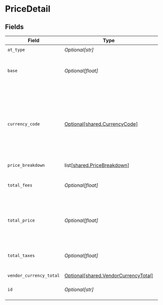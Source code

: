 # PriceDetail


## Fields

| Field                                                                                                                 | Type                                                                                                                  | Required                                                                                                              | Description                                                                                                           | Example                                                                                                               |
| --------------------------------------------------------------------------------------------------------------------- | --------------------------------------------------------------------------------------------------------------------- | --------------------------------------------------------------------------------------------------------------------- | --------------------------------------------------------------------------------------------------------------------- | --------------------------------------------------------------------------------------------------------------------- |
| `at_type`                                                                                                             | *Optional[str]*                                                                                                       | :heavy_check_mark:                                                                                                    | N/A                                                                                                                   | PriceDetail                                                                                                           |
| `base`                                                                                                                | *Optional[float]*                                                                                                     | :heavy_minus_sign:                                                                                                    | The total amount not including taxes and\/or fees                                                                     | 20.2                                                                                                                  |
| `currency_code`                                                                                                       | [Optional[shared.CurrencyCode]](undefined/models/shared/currencycode.md)                                              | :heavy_minus_sign:                                                                                                    | Currency codes are the three-letter alphabetic codes that represent the various currencies used throughout the world. |                                                                                                                       |
| `price_breakdown`                                                                                                     | list[[shared.PriceBreakdown](undefined/models/shared/pricebreakdown.md)]                                              | :heavy_minus_sign:                                                                                                    | N/A                                                                                                                   |                                                                                                                       |
| `total_fees`                                                                                                          | *Optional[float]*                                                                                                     | :heavy_minus_sign:                                                                                                    | The total of the fees included in the total price                                                                     | 201                                                                                                                   |
| `total_price`                                                                                                         | *Optional[float]*                                                                                                     | :heavy_minus_sign:                                                                                                    | The total price of the product in the currency indicated                                                              | 34                                                                                                                    |
| `total_taxes`                                                                                                         | *Optional[float]*                                                                                                     | :heavy_minus_sign:                                                                                                    | The total of the taxes included in the total price                                                                    | 34.4                                                                                                                  |
| `vendor_currency_total`                                                                                               | [Optional[shared.VendorCurrencyTotal]](undefined/models/shared/vendorcurrencytotal.md)                                | :heavy_minus_sign:                                                                                                    | N/A                                                                                                                   |                                                                                                                       |
| `id`                                                                                                                  | *Optional[str]*                                                                                                       | :heavy_minus_sign:                                                                                                    | Internally referenced id                                                                                              | 2                                                                                                                     |